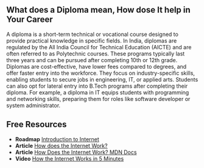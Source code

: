 ## What does a Diploma mean, How dose It help in Your Career

A diploma is a short-term technical or vocational course designed to provide practical knowledge in specific fields. In India, diplomas are regulated by the All India Council for Technical Education (AICTE) and are often referred to as Polytechnic courses. These programs typically last three years and can be pursued after completing 10th or 12th grade. Diplomas are cost-effective, have lower fees compared to degrees, and offer faster entry into the workforce. They focus on industry-specific skills, enabling students to secure jobs in engineering, IT, or applied arts. Students can also opt for lateral entry into B.Tech programs after completing their diploma. For example, a diploma in IT equips students with programming and networking skills, preparing them for roles like software developer or system administrator.

## Free Resources  

- **Roadmap** [Introduction to Internet](https://roadmap.sh/internet)  
- **Article** [How does the Internet Work?](https://www.cloudflare.com/learning/network-layer/how-does-the-internet-work/)  
- **Article** [How Does the Internet Work? MDN Docs](https://developer.mozilla.org/en-US/docs/Learn/Common_questions/How_does_the_Internet_work)  
- **Video** [How the Internet Works in 5 Minutes](https://www.youtube.com/watch?v=7_LPdttKXPc)